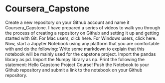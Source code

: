# Coursera_Capstone
Create a new repository on your Github account and name it Coursera_Capstone. I have prepared a series of videos to walk you through the process of creating a repository on Github and setting it up and getting started with Git. For Mac users, click here. For Windows users, click here.  Now, start a Jupyter Notebook using any platform that you are comfortable with and do the following:  Write some markdown to explain that this notebook will be mainly used for the capstone project. Import the pandas library as pd. Import the Numpy library as np. Print the following the statement: Hello Capstone Project Course! Push the Notebook to your Github repository and submit a link to the notebook on your Github repository.
